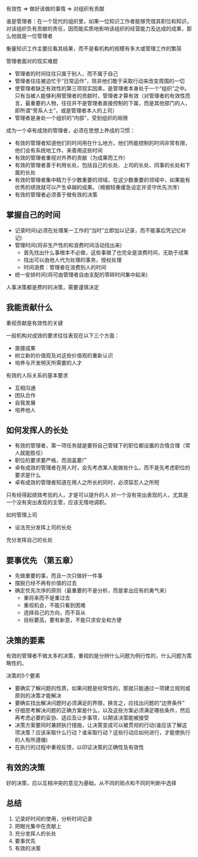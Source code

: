 
有效性 => 做好该做的事情 => 对组织有贡献

谁是管理者：在一个现代的组织里，如果一位知识工作者能够凭借其职位和知识，对该组织负有贡献的责任，因而能实质地影响该组织的经营能力及达成的成果，那么他就是一位管理者

衡量知识工作主要应看其结果，而不是看机构的规模有多大或管理工作的繁简

管理者面对的现实难题

- 管理者的时间往往只属于别人，而不属于自己
- 管理者往往被迫忙于“日常运作”，除非他们敢于采取行动来改变周围的一切
- 使管理者缺乏有效性的第三项现实因素，是管理者本身处于一个“组织”之中。只有当被人能够利用管理者的贡献时，管理者才算有效（对管理者的有效性而言，最重要的人物，往往并不是管理者直接控制的下属，而是其他部门的人，即所谓“旁系人士”，或是管理者本人的上司）
- 管理者是身处一个组织的“内部”，受到组织的局限

成为一个卓有成效的管理者，必须在思想上养成的习惯：

- 有效的管理者知道他们的时间用在什么地方。他们所能控制的时间非常有限，他们会有系统地工作，来善用这些时间
- 有效的管理者重视对外界的贡献（为成果而工作）
- 有效的管理者善于利用长处，包括自己的长处、上司的长处、同事的长处和下属的长处
- 有效的管理者集中精力于少数重要的领域，在这少数重要的领域中，如果能有优秀的绩效就可以产生卓越的成果。（根据轻重缓急设定并坚守优先次序）
- 有效的管理者必须善于做有效的决策

## 掌握自己的时间

- 记录时间(必须在处理某一工作的“当时”立即加以记录，而不能事后凭记忆补记)
- 管理时间(将非生产性的和浪费时间活动找出来)
  - 首先找出什么事根本不必做，这些事做了也完全是浪费时间，无助于成果
  - 找出可以由他人代为处理的事务，授权处理
  - 时间浪费：管理者在浪费别人的时间
- 统一安排时间(将可由管理者自由支配的零碎时间集中起来)

人事决策都是费时的决策，需要谨慎决定

## 我能贡献什么

重视贡献是有效性的关键

一般机构对成效的要求往往表现在以下三个方面：

- 直接成果
- 树立新的价值观及对这些价值观的重新认识
- 培养与开发明天所需要的人才

有效的人际关系的基本要求

- 互相沟通
- 团队合作
- 自我发展
- 培养他人

## 如何发挥人的长处

- 有效的管理者，第一项任务就是要将自己管辖下的职位都设置的合情合理（常人就能胜任）
- 职位的要求要严格，而涵盖要广
- 卓有成效的管理者在用人时，会先考虑某人能做些什么，而不是先考虑职位的要求是什么
- 卓有成效的管理者知道在用人之所长的同时，必须容忍人之所短

只有经得起绩效考验的人，才是可以提升的人
对一个没有突出表现的人，尤其是一个没有突出表现的主管，应该无情地调职。

如何管理上司

- 设法充分发挥上司的长处

充分发挥自己的长处

## 要事优先 （第五章）

- 先做重要的事，而且一次只做好一件事
- 摆脱已经不再有价值的过去
- 确定优先次序的原则（最重要的不是分析，而是拿出应有的勇气来）
  - 重将来而不是重过去
  - 重视机会，不能只看到困难
  - 选择自己的方向，而不盲从
  - 目标要高，要有新意，不能只求安全和方便

## 决策的要素

有效的管理者不做太多的决策，重视的是分辨什么问题为例行性的，什么问题为策略性的。

决策的5个要素

- 要确实了解问题的性质，如果问题是经常性的，那就只能通过一项建立规则或原则的决策才能解决
- 要确实找出解决问题时必须满足的界限，换言之，应找出问题的“边界条件”
- 仔细思考解决问题的正确方案是什么，以及这些方案必须满足哪些条件，然后再考虑必要的妥协、适应及让步事项，以期该决策能被接受
- 决策方案要同时兼顾执行措施，让决策变成可以被贯彻的行动(谁应该了解这项决策？应该采取什么行动？谁采取行动？这些行动应如何进行，才能使执行的人有所遵循)
- 在执行的过程中重视反馈，以印证决策的正确性及有效性

## 有效的决策

好的决策，应以互相冲突的意见为基础，从不同的观点和不同的判断中选择

## 总结

1. 记录好时间的使用，分析时间记录
2. 把眼光集中在贡献上
3. 充分发挥人的长处
4. 要事优先
5. 有效的决策


